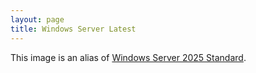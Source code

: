 ```yaml
---
layout: page
title: Windows Server Latest
---
```


This image is an alias of [Windows Server 2025 Standard]().
